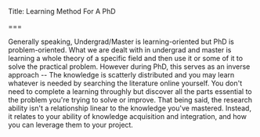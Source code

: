 Title: Learning Method For A PhD

===

Generally speaking, Undergrad/Master is learning-oriented but PhD is problem-oriented. What we are dealt with in undergrad and master is learning a whole theory of a specific field and then use it or some of it to solve the practical problem. However during PhD, this serves as an inverse approach -- The knowledge is scatterly distributed and you may learn whatever is needed by searching the literature online yourself. You don't need to complete a learning throughly but discover all the parts essential to the problem you're trying to solve or improve. That being said, the research ability isn't a relationship linear to the knowledge you've mastered. Instead, it relates to your ability of knowledge acquisition and integration, and how you can leverage them to your project. 
